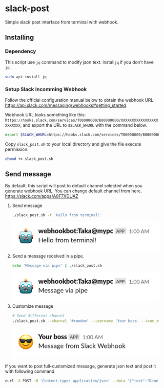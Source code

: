 slack-post
=========

Simple slack post interface from terminal with webhook.

Installing
----------
### Dependency
This script use `jq` command to modify json text.
Install`jq` if you don't have `jq`.
```bash
sudo apt install jq
```

### Setup Slack Incomming Webhook
Follow the official configuration manual below to obtain the webhook URL.
https://api.slack.com/messaging/webhooks#getting_started

Webhook URL looks something like this: `https://hooks.slack.com/services/T00000000/B00000000/XXXXXXXXXXXXXXXXXXXXXXXX`,
and export the URL to `$SLACK_WHURL` with the command below.

```bash
export $SLACK_WHURL=https://hooks.slack.com/services/T00000000/B00000000/XXXXXXXXXXXXXXXXXXXXXXXX
```

Copy `slack_post.sh` to your local directory and give the file execute permission.
```bash
chmod +x slack_post.sh
```

Send message
------------
By default, this script will post to default channel selected when you generate
webhook URL.
You can change default channel from here.
https://slack.com/apps/A0F7XDUAZ

1. Send message
    ```bash
    ./slack_post.sh -t 'Hello from terminal!'
    ```
    ![example1](img/example1.png)
2. Send a message received in a pipe.
    ```bash
    echo 'Message via pipe' | ./slack_post.sh
    ```
    ![example2](img/example2.png)
3. Customize message
    ```bash
    # Send different channel
    ./slack_post.sh --channel '#random' --username 'Your boss' --icon_emoji ':sunglasses:'
    ```
    ![example3](img/example3.png)

If you want to post full-customized message, generate json text and post it with following command.
```bash
curl -X POST -H 'Content-type: application/json' --data '{"text":"Done!"}' $SLACK_WHURL
```
